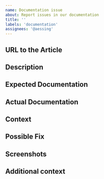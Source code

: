 ```yaml
---
name: Documentation issue
about: Report issues in our documentation
title: ''
labels: 'documentation'
assignees: '@aessing'
---
```


<!-- Please provide a general summary of the issue in the title above -->

## URL to the Article
<!-- Please provide to the document that you report the issue for -->

## Description
<!-- Please provide a more detailed introduction to the issue itself, and why you consider it to be a documentation issue -->

## Expected Documentation
<!-- Please tell what you expected to find in my documentation -->

## Actual Documentation
<!-- Please tell what you found in my documentation -->

## Context
<!-- How has this issue affected you? What were you trying to accomplish? -->

## Possible Fix
<!-- Not obligatory, but suggest a fix or reason for the issue -->

## Screenshots
<!-- If applicable, please add screenshots to help explain your problem. -->

## Additional context
<!-- Please add any other context about the problem here. -->

